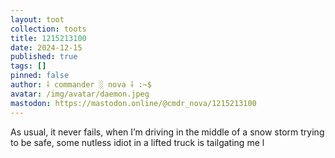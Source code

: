 ```yaml
---
layout: toot
collection: toots
title: 1215213100
date: 2024-12-15
published: true
tags: []
pinned: false
author: ⸸ commander ░ nova ⸸ :~$
avatar: /img/avatar/daemon.jpeg
mastodon: https://mastodon.online/@cmdr_nova/1215213100
---
```


As usual, it never fails, when I’m driving in the middle of a snow storm trying to be safe, some nutless idiot in a lifted truck is tailgating me l

